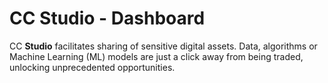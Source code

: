 # CC Studio - Dashboard

CC **Studio** facilitates sharing of sensitive digital assets. Data, algorithms or Machine Learning (ML) models are just a click away from being traded, unlocking unprecedented opportunities.